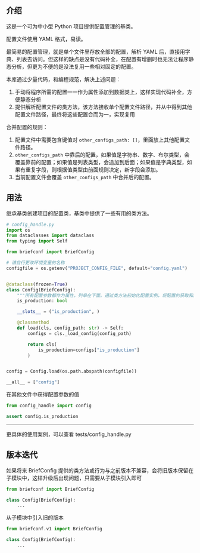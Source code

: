 ## 介绍

这是一个可为中小型 Python 项目提供配置管理的基类。

配置文件使用 YAML 格式，易读。

最简易的配置管理，就是单个文件里存放全部的配置，解析 YAML 后，直接用字典、列表去访问。但这样的缺点是没有代码补全，在配置有增删时也无法让程序静态分析，但更为不便的是没法复用一些相对固定的配置。

本库通过少量代码，和编程规范，解决上述问题：
1. 手动将程序所需的配置一一作为属性添加到数据类上，这样实现代码补全，方便静态分析
2. 提供解析配置文件的类方法，该方法接收单个配置文件路径，并从中得到其他配置文件路径，最终将这些配置合而为一，实现复用

合并配置的规则：
1. 配置文件中需要包含键值对 `other_configs_path: []`，里面放上其他配置文件路径。
2. `other_configs_path` 中靠后的配置，如果值是字符串、数字、布尔类型，会覆盖靠前的配置；如果值是列表类型，会追加到后面；如果值是字典类型，如果有重复字段，则根据值类型由前面规则决定，新字段会添加。
3. 当前配置文件会覆盖 `other_configs_path` 中合并后的配置。


## 用法

继承基类创建项目的配置类，基类中提供了一些有用的类方法。

```python
# config_handle.py
import os
from dataclasses import dataclass
from typing import Self

from briefconf import BriefConfig

# 请自行更改环境变量的名称
configfile = os.getenv("PROJECT_CONFIG_FILE", default="config.yaml")


@dataclass(frozen=True)
class Config(BriefConfig):
    """所有配置参数都作为属性，列举在下面。通过类方法初始化配置实例，将配置的获取和配置参数分开放置，程序结构更加清晰。"""
    is_production: bool

    __slots__ = ("is_production", )

    @classmethod
    def load(cls, config_path: str) -> Self:
        configs = cls._load_config(config_path)

        return cls(
            is_production=configs["is_production"]
        )


config = Config.load(os.path.abspath(configfile))

__all__ = ["config"]

```

在其他文件中获得配置参数的值

```python
from config_handle import config

assert config.is_production
```

---

更具体的使用案例，可以查看 tests/config_handle.py


## 版本迭代

如果将来 BriefConfig 提供的类方法或行为与之前版本不兼容，会将旧版本保留在子模块中，这样升级后出现问题，只需要从子模块引入即可

```python
from briefconf import BriefConfig

class Config(BriefConfig):
    ...
```

从子模块中引入旧的版本

```python
from briefconf.v1 import BriefConfig

class Config(BriefConfig):
    ...
```
